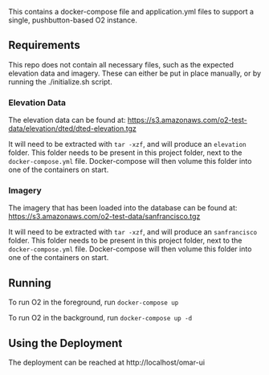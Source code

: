 This contains a docker-compose file and application.yml files to support a single, pushbutton-based O2 instance.

## Requirements

This repo does not contain all necessary files, such as the expected elevation data and imagery.
These can either be put in place manually, or by running the ./initialize.sh script.

### Elevation Data

The elevation data can be found at: https://s3.amazonaws.com/o2-test-data/elevation/dted/dted-elevation.tgz

It will need to be extracted with `tar -xzf`, and will produce an `elevation` folder.
This folder needs to be present in this project folder, next to the `docker-compose.yml` file.
Docker-compose will then volume this folder into one of the containers on start.

### Imagery
The imagery that has been loaded into the database can be found at: https://s3.amazonaws.com/o2-test-data/sanfrancisco.tgz

It will need to be extracted with `tar -xzf`, and will produce an `sanfrancisco` folder.
This folder needs to be present in this project folder, next to the `docker-compose.yml` file.
Docker-compose will then volume this folder into one of the containers on start.

## Running

To run O2 in the foreground, run `docker-compose up`

To run O2 in the background, run `docker-compose up -d`

## Using the Deployment

The deployment can be reached at http://localhost/omar-ui
